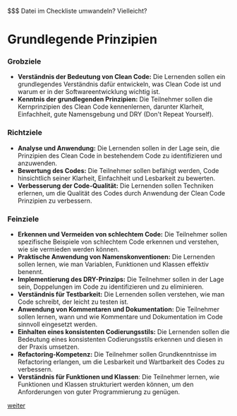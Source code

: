 $$$ Datei im Checkliste umwandeln? Vielleicht?

# Grundlegende Prinzipien

### Grobziele

- **Verständnis der Bedeutung von Clean Code:** Die Lernenden sollen ein grundlegendes Verständnis dafür entwickeln, was Clean Code ist und warum er in der Softwareentwicklung wichtig ist.
- **Kenntnis der grundlegenden Prinzipien:** Die Teilnehmer sollen die Kernprinzipien des Clean Code kennenlernen, darunter Klarheit, Einfachheit, gute Namensgebung und DRY (Don't Repeat Yourself).

### Richtziele

- **Analyse und Anwendung:** Die Lernenden sollen in der Lage sein, die Prinzipien des Clean Code in bestehendem Code zu identifizieren und anzuwenden.
- **Bewertung des Codes:** Die Teilnehmer sollen befähigt werden, Code hinsichtlich seiner Klarheit, Einfachheit und Lesbarkeit zu bewerten.
- **Verbesserung der Code-Qualität:** Die Lernenden sollen Techniken erlernen, um die Qualität des Codes durch Anwendung der Clean Code Prinzipien zu verbessern.

### Feinziele

- **Erkennen und Vermeiden von schlechtem Code:** Die Teilnehmer sollen spezifische Beispiele von schlechtem Code erkennen und verstehen, wie sie vermieden werden können.
- **Praktische Anwendung von Namenskonventionen:** Die Lernenden sollen lernen, wie man Variablen, Funktionen und Klassen effektiv benennt.
- **Implementierung des DRY-Prinzips:** Die Teilnehmer sollen in der Lage sein, Doppelungen im Code zu identifizieren und zu eliminieren.
- **Verständnis für Testbarkeit:** Die Lernenden sollen verstehen, wie man Code schreibt, der leicht zu testen ist.
- **Anwendung von Kommentaren und Dokumentation:** Die Teilnehmer sollen lernen, wann und wie Kommentare und Dokumentation im Code sinnvoll eingesetzt werden.
- **Einhalten eines konsistenten Codierungsstils:** Die Lernenden sollen die Bedeutung eines konsistenten Codierungsstils erkennen und diesen in der Praxis umsetzen.
- **Refactoring-Kompetenz:** Die Teilnehmer sollen Grundkenntnisse im Refactoring erlangen, um die Lesbarkeit und Wartbarkeit des Codes zu verbessern.
- **Verständnis für Funktionen und Klassen**: Die Teilnehmer lernen, wie Funktionen und Klassen strukturiert werden können, um den Anforderungen von guter Programmierung zu genügen.

[weiter](TheGoodPractices.md)